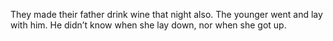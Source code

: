 They made their father drink wine that night also. The younger went and lay with him. He didn’t know when she lay down, nor when she got up.
